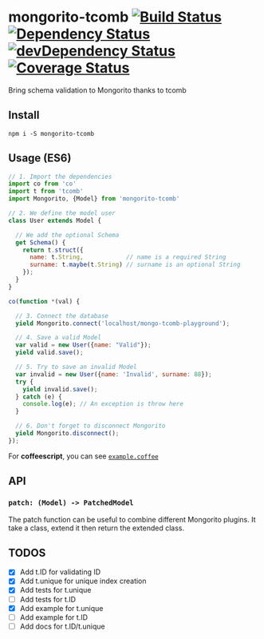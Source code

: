 # mongorito-tcomb [![Build Status](https://travis-ci.org/xouabita/mongorito-tcomb.svg?branch=master)](https://travis-ci.org/xouabita/mongorito-tcomb) [![Dependency Status](https://david-dm.org/xouabita/mongorito-tcomb.svg)](https://david-dm.org/xouabita/mongorito-tcomb) [![devDependency Status](https://david-dm.org/alanshaw/david/dev-status.svg)](https://david-dm.org/alanshaw/david#info=devDependencies) [![Coverage Status](https://coveralls.io/repos/github/xouabita/mongorito-tcomb/badge.svg?branch=master)](https://coveralls.io/github/xouabita/mongorito-tcomb?branch=master)
Bring schema validation to Mongorito thanks to tcomb

Install
-------

`npm i -S mongorito-tcomb`

Usage (ES6)
-----------

~~~js
// 1. Import the dependencies
import co from 'co'
import t from 'tcomb'
import Mongorito, {Model} from 'mongorito-tcomb'

// 2. We define the model user
class User extends Model {

  // We add the optional Schema
  get Schema() {
    return t.struct({
      name: t.String,            // name is a required String
      surname: t.maybe(t.String) // surname is an optional String
    });
  }
}

co(function *(val) {

  // 3. Connect the database
  yield Mongorito.connect('localhost/mongo-tcomb-playground');

  // 4. Save a valid Model
  var valid = new User({name: "Valid"});
  yield valid.save();

  // 5. Try to save an invalid Model
  var invalid = new User({name: 'Invalid', surname: 88});
  try {
    yield invalid.save();
  } catch (e) {
    console.log(e); // An exception is throw here
  }

  // 6. Don't forget to disconnect Mongorito
  yield Mongorito.disconnect();
});
~~~

For **coffeescript**, you can see [`example.coffee`](https://github.com/xouabita/mongorito-tcomb/blob/master/example.coffee)

API
---

### `patch: (Model) -> PatchedModel`

The patch function can be useful to combine different Mongorito plugins. It take a class,
extend it then return the extended class.

TODOS
-----

- [x] Add t.ID for validating ID
- [x] Add t.unique for unique index creation
- [x] Add tests for t.unique
- [ ] Add tests for t.ID
- [x] Add example for t.unique
- [ ] Add example for t.ID
- [ ] Add docs for t.ID/t.unique
